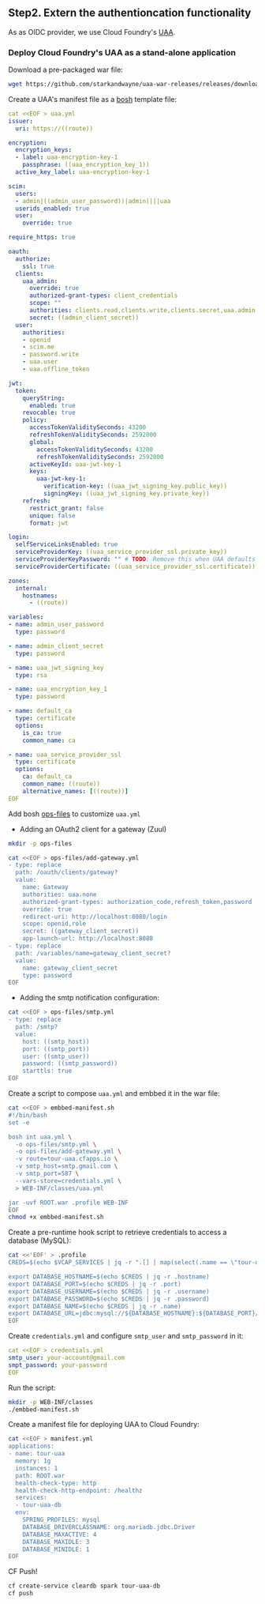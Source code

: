 ## Step2. Extern the authentioncation functionality


As as OIDC provider, we use Cloud Foundry's [UAA](https://github.com/cloudfoundry/uaa).

### Deploy Cloud Foundry's UAA as a stand-alone application

Download a pre-packaged war file:

```bash
wget https://github.com/starkandwayne/uaa-war-releases/releases/download/v4.26.0/cloudfoundry-identity-uaa-4.26.0.war -O ROOT.war
```

Create a UAA's manifest file as a [bosh](https://bosh.io/docs/cli-int/) template file:

```yaml
cat <<EOF > uaa.yml
issuer:
  uri: https://((route))

encryption:
  encryption_keys:
  - label: uaa-encryption-key-1
    passphrase: ((uaa_encryption_key_1))
  active_key_label: uaa-encryption-key-1

scim:
  users:
  - admin|((admin_user_password))|admin||||uaa
  userids_enabled: true
  user:
    override: true

require_https: true

oauth:
  authorize:
    ssl: true
  clients:
    uaa_admin:
      override: true
      authorized-grant-types: client_credentials
      scope: ""
      authorities: clients.read,clients.write,clients.secret,uaa.admin,scim.read,scim.write,password.write
      secret: ((admin_client_secret))
  user:
    authorities:
    - openid
    - scim.me
    - password.write
    - uaa.user
    - uaa.offline_token

jwt:
  token:
    queryString:
      enabled: true
    revocable: true
    policy:
      accessTokenValiditySeconds: 43200
      refreshTokenValiditySeconds: 2592000
      global:
        accessTokenValiditySeconds: 43200
        refreshTokenValiditySeconds: 2592000
      activeKeyId: uaa-jwt-key-1
      keys:
        uaa-jwt-key-1:
          verification-key: ((uaa_jwt_signing_key.public_key))
          signingKey: ((uaa_jwt_signing_key.private_key))
    refresh:
      restrict_grant: false
      unique: false
      format: jwt

login:
  selfServiceLinksEnabled: true
  serviceProviderKey: ((uaa_service_provider_ssl.private_key))
  serviceProviderKeyPassword: "" # TODO: Remove this when UAA defaults this value
  serviceProviderCertificate: ((uaa_service_provider_ssl.certificate))

zones:
  internal:
    hostnames:
      - ((route))

variables:
- name: admin_user_password
  type: password

- name: admin_client_secret
  type: password

- name: uaa_jwt_signing_key
  type: rsa

- name: uaa_encryption_key_1
  type: password

- name: default_ca
  type: certificate
  options:
    is_ca: true
    common_name: ca

- name: uaa_service_provider_ssl
  type: certificate
  options:
    ca: default_ca
    common_name: ((route))
    alternative_names: [((route))]
EOF
```

Add bosh [ops-files](https://bosh.io/docs/cli-ops-files/) to customize `uaa.yml`

* Adding an OAuth2 client for a gateway (Zuul)

```bash
mkdir -p ops-files

cat <<EOF > ops-files/add-gateway.yml
- type: replace
  path: /oauth/clients/gateway?
  value:
    name: Gateway
    authorities: uaa.none
    authorized-grant-types: authorization_code,refresh_token,password
    override: true
    redirect-uri: http://localhost:8080/login
    scope: openid,role
    secret: ((gateway_client_secret))
    app-launch-url: http://localhost:8080
- type: replace
  path: /variables/name=gateway_client_secret?
  value:
    name: gateway_client_secret
    type: password
EOF
```

* Adding the smtp notification configuration:

```bash
cat <<EOF > ops-files/smtp.yml
- type: replace
  path: /smtp?
  value:
    host: ((smtp_host))
    port: ((smtp_port))
    user: ((smtp_user))
    password: ((smtp_password))
    starttls: true
EOF
```

Create a script to compose `uaa.yml` and embbed it in the war file:

```bash
cat <<EOF > embbed-manifest.sh 
#!/bin/bash
set -e

bosh int uaa.yml \
  -o ops-files/smtp.yml \
  -o ops-files/add-gateway.yml \
  -v route=tour-uaa.cfapps.io \
  -v smtp_host=smtp.gmail.com \
  -v smtp_port=587 \
  --vars-store=credentials.yml \
  > WEB-INF/classes/uaa.yml

jar -uvf ROOT.war .profile WEB-INF
EOF
chmod +x embbed-manifest.sh 
```

Create a pre-runtime hook script to retrieve credentials to access a database (MySQL):

```bash
cat <<'EOF' > .profile
CREDS=$(echo $VCAP_SERVICES | jq -r ".[] | map(select(.name == \"tour-uaa-db\"))[0].credentials")

export DATABASE_HOSTNAME=$(echo $CREDS | jq -r .hostname)
export DATABASE_PORT=$(echo $CREDS | jq -r .port)
export DATABASE_USERNAME=$(echo $CREDS | jq -r .username)
export DATABASE_PASSWORD=$(echo $CREDS | jq -r .password)
export DATABASE_NAME=$(echo $CREDS | jq -r .name)
export DATABASE_URL=jdbc:mysql://${DATABASE_HOSTNAME}:${DATABASE_PORT}/${DATABASE_NAME}
EOF
```

Create `credentials.yml` and configure `smtp_user` and `smtp_password` in it:

```yaml
cat <<EOF > credentials.yml
smtp_user: your-account@gmail.com
smpt_password: your-password
EOF
```

Run the script:

```bash
mkdir -p WEB-INF/classes
./embbed-manifest.sh 
```

Create a manifest file for deploying UAA to Cloud Foundry:

```bash
cat <<EOF > manifest.yml
applications:
- name: tour-uaa
  memory: 1g
  instances: 1
  path: ROOT.war
  health-check-type: http
  health-check-http-endpoint: /healthz
  services:
  - tour-uaa-db
  env:
    SPRING_PROFILES: mysql
    DATABASE_DRIVERCLASSNAME: org.mariadb.jdbc.Driver
    DATABASE_MAXACTIVE: 4
    DATABASE_MAXIDLE: 3
    DATABASE_MINIDLE: 1
EOF
```

CF Push!

```bash
cf create-service cleardb spark tour-uaa-db
cf push
```
